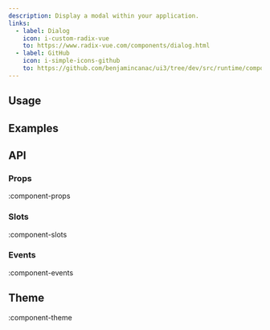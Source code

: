 ```yaml
---
description: Display a modal within your application.
links:
  - label: Dialog
    icon: i-custom-radix-vue
    to: https://www.radix-vue.com/components/dialog.html
  - label: GitHub
    icon: i-simple-icons-github
    to: https://github.com/benjamincanac/ui3/tree/dev/src/runtime/components/Modal.vue
---
```


## Usage

## Examples

## API

### Props

:component-props

### Slots

:component-slots

### Events

:component-events

## Theme

:component-theme
